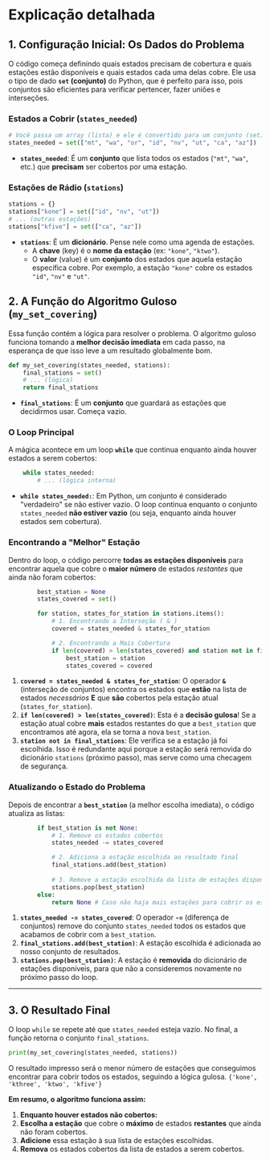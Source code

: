 # Explicação detalhada
## 1\. Configuração Inicial: Os Dados do Problema

O código começa definindo quais estados precisam de cobertura e quais estações estão disponíveis e quais estados cada uma delas cobre. Ele usa o tipo de dado **`set` (conjunto)** do Python, que é perfeito para isso, pois conjuntos são eficientes para verificar pertencer, fazer uniões e interseções.

### Estados a Cobrir (`states_needed`)

```python
# Você passa um array (lista) e ele é convertido para um conjunto (set).
states_needed = set(["mt", "wa", "or", "id", "nv", "ut", "ca", "az"])
```

  * **`states_needed`**: É um **conjunto** que lista todos os estados (`"mt"`, `"wa"`, etc.) que **precisam** ser cobertos por uma estação.

### Estações de Rádio (`stations`)

```python
stations = {}
stations["kone"] = set(["id", "nv", "ut"])
# ... (outras estações)
stations["kfive"] = set(["ca", "az"])
```

  * **`stations`**: É um **dicionário**. Pense nele como uma agenda de estações.
      * A **chave** (key) é o **nome da estação** (ex: `"kone"`, `"ktwo"`).
      * O **valor** (value) é um **conjunto** dos estados que aquela estação específica cobre. Por exemplo, a estação `"kone"` cobre os estados `"id"`, `"nv"` e `"ut"`.

## 2\. A Função do Algoritmo Guloso (`my_set_covering`)

Essa função contém a lógica para resolver o problema. O algoritmo guloso funciona tomando a **melhor decisão imediata** em cada passo, na esperança de que isso leve a um resultado globalmente bom.

```python
def my_set_covering(states_needed, stations):
    final_stations = set()
    # ... (lógica)
    return final_stations
```

  * **`final_stations`**: É um **conjunto** que guardará as estações que decidirmos usar. Começa vazio.

### O Loop Principal

A mágica acontece em um loop **`while`** que continua enquanto ainda houver estados a serem cobertos:

```python
    while states_needed:
        # ... (lógica interna)
```

  * **`while states_needed:`**: Em Python, um conjunto é considerado "verdadeiro" se não estiver vazio. O loop continua enquanto o conjunto `states_needed` **não estiver vazio** (ou seja, enquanto ainda houver estados sem cobertura).

### Encontrando a "Melhor" Estação

Dentro do loop, o código percorre **todas as estações disponíveis** para encontrar aquela que cobre o **maior número** de estados *restantes* que ainda não foram cobertos:

```python
        best_station = None
        states_covered = set()

        for station, states_for_station in stations.items():
            # 1. Encontrando a Interseção ( & )
            covered = states_needed & states_for_station

            # 2. Encontrando a Mais Cobertura
            if len(covered) > len(states_covered) and station not in final_stations:
                best_station = station
                states_covered = covered
```

1.  **`covered = states_needed & states_for_station`**: O operador **`&`** (interseção de conjuntos) encontra os estados que **estão** na lista de estados *necessários* **E** que **são** cobertos pela estação atual (`states_for_station`).
2.  **`if len(covered) > len(states_covered)`**: Esta é a **decisão gulosa**\! Se a estação atual cobre **mais** estados restantes do que a `best_station` que encontramos até agora, ela se torna a nova `best_station`.
3.  **`station not in final_stations`**: Ele verifica se a estação já foi escolhida. Isso é redundante aqui porque a estação será removida do dicionário `stations` (próximo passo), mas serve como uma checagem de segurança.

### Atualizando o Estado do Problema

Depois de encontrar a **`best_station`** (a melhor escolha imediata), o código atualiza as listas:

```python
        if best_station is not None:
            # 1. Remove os estados cobertos
            states_needed -= states_covered

            # 2. Adiciona a estação escolhida ao resultado final
            final_stations.add(best_station)
            
            # 3. Remove a estação escolhida da lista de estações disponíveis
            stations.pop(best_station)
        else:
            return None # Caso não haja mais estações para cobrir os estados restantes.
```

1.  **`states_needed -= states_covered`**: O operador **`-=`** (diferença de conjuntos) remove do conjunto `states_needed` todos os estados que acabamos de cobrir com a `best_station`.
2.  **`final_stations.add(best_station)`**: A estação escolhida é adicionada ao nosso conjunto de resultados.
3.  **`stations.pop(best_station)`**: A estação é **removida** do dicionário de estações disponíveis, para que não a consideremos novamente no próximo passo do loop.

-----

## 3\. O Resultado Final

O loop `while` se repete até que `states_needed` esteja vazio. No final, a função retorna o conjunto `final_stations`.

```python
print(my_set_covering(states_needed, stations))
```

O resultado impresso será o menor número de estações que conseguimos encontrar para cobrir todos os estados, seguindo a lógica gulosa.
`{'kone', 'kthree', 'ktwo', 'kfive'}`

**Em resumo, o algoritmo funciona assim:**

1.  **Enquanto houver estados não cobertos:**
2.  **Escolha a estação** que cobre o **máximo** de estados **restantes** que ainda não foram cobertos.
3.  **Adicione** essa estação à sua lista de estações escolhidas.
4.  **Remova** os estados cobertos da lista de estados a serem cobertos.